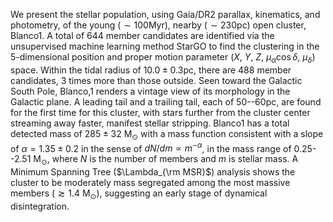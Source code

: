 We present the stellar population, using Gaia/DR2 parallax, kinematics, and photometry, of the young ($\sim 100$Myr), nearby ($\sim 230$pc) open cluster, Blanco1.  A total of 644 member candidates are identified via the unsupervised machine learning method StarGO to find the clustering in the 5-dimensional position and proper motion parameter ($X$, $Y$, $Z$, $\mu_\alpha \cos\delta$, $\mu_\delta$) space. Within the tidal radius of $10.0 \pm 0.3$pc, there are 488 member candidates, 3 times more than those outside. Seen toward the Galactic South Pole, Blanco\,1 renders a vintage view of its morphology in the Galactic plane. A leading tail and a trailing tail, each of 50--60pc, are found for the first time for this cluster, with stars further from the cluster center streaming away faster, manifest stellar stripping. Blanco1 has a total detected mass of $285\pm32$ M$_{\odot}$ with a mass function consistent with a slope of $\alpha=1.35\pm0.2$ in the sense of $dN/dm \propto m^{-\alpha}$, in the mass range of $0.25$--$2.51$ M$_{\odot}$, where $N$ is the number of members and $m$ is stellar mass. A Minimum Spanning Tree ($\Lambda_{\rm MSR}$) analysis shows the cluster to be moderately mass segregated among the most massive members ($\gtrsim 1.4$ M$_{\odot}$), suggesting an early stage of dynamical disintegration.
